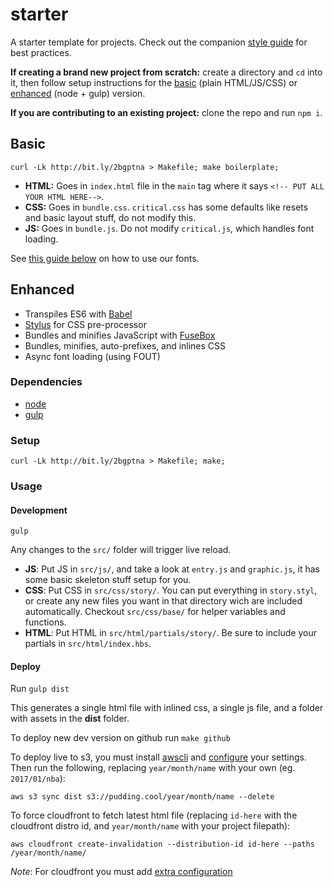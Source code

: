 # starter

A starter template for projects. Check out the companion [style guide](https://polygraph-cool.github.io/starter) for best practices.

**If creating a brand new project from scratch:** create a directory and `cd` into it, then follow setup instructions for the [basic](#basic) (plain HTML/JS/CSS) or [enhanced](#enhanced) (node + gulp) version.

**If you are contributing to an existing project:** clone the repo and run `npm i`.

## Basic
```
curl -Lk http://bit.ly/2bgptna > Makefile; make boilerplate;
```

* **HTML:** Goes in `index.html` file in the `main` tag where it says `<!-- PUT ALL YOUR HTML HERE-->`.
* **CSS:** Goes in `bundle.css`. `critical.css` has some defaults like resets and basic layout stuff, do not modify this.
* **JS:** Goes in `bundle.js`. Do not modify `critical.js`, which handles font loading.

See [this guide below](fonts) on how to use our fonts.

## Enhanced
* Transpiles ES6 with [Babel](http://babeljs.io)
* [Stylus](http://stylus-lang.com/) for CSS pre-processor
* Bundles and minifies JavaScript with [FuseBox](http://fuse-box.org)
* Bundles, minifies, auto-prefixes, and inlines CSS
* Async font loading (using FOUT)

### Dependencies
* [node](http://nodejs.org)
* [gulp](http://gulpjs.com)

### Setup

```
curl -Lk http://bit.ly/2bgptna > Makefile; make;
```

### Usage

#### Development
`gulp`

Any changes to the `src/` folder will trigger live reload.

* **JS**: Put JS in `src/js/`, and take a look at `entry.js` and `graphic.js`, it has some basic skeleton stuff setup for you.
* **CSS**: Put CSS in `src/css/story/`. You can put everything in `story.styl`, or create any new files you want in that directory wich are included automatically. Checkout `src/css/base/` for helper variables and functions.
* **HTML**: Put HTML in `src/html/partials/story/`. Be sure to include your partials in `src/html/index.hbs`.

#### Deploy
Run `gulp dist`

This generates a single html file with inlined css, a single js file, and a folder with assets in the **dist** folder.

To deploy new dev version on github run `make github`

To deploy live to s3, you must install [awscli](https://aws.amazon.com/cli/) and [configure](http://docs.aws.amazon.com/cli/latest/reference/configure/index.html) your settings. Then run the following, replacing  `year/month/name` with your own (eg. `2017/01/nba`):

`aws s3 sync dist s3://pudding.cool/year/month/name --delete`

To force cloudfront to fetch latest html file (replacing `id-here` with the cloudfront distro id, and `year/month/name` with your project filepath):

`aws cloudfront create-invalidation --distribution-id id-here --paths /year/month/name/`

*Note*: For cloudfront you must add [extra configuration](http://docs.aws.amazon.com/cli/latest/reference/cloudfront/create-invalidation.html)
